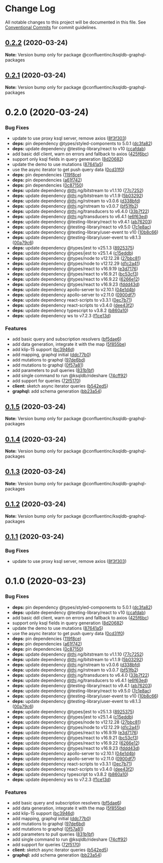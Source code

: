 # Change Log

All notable changes to this project will be documented in this file.
See [Conventional Commits](https://conventionalcommits.org) for commit guidelines.

## [0.2.2](https://github.com/confluentinc/ksqldb-graphql/compare/v0.2.1...v0.2.2) (2020-03-24)

**Note:** Version bump only for package @confluentinc/ksqldb-graphql-packages





## [0.2.1](https://github.com/confluentinc/ksqldb-graphql/compare/v0.2.0...v0.2.1) (2020-03-24)

**Note:** Version bump only for package @confluentinc/ksqldb-graphql-packages





# 0.2.0 (2020-03-24)


### Bug Fixes

* update to use proxy ksql server, remove axios ([8f3f303](https://github.com/confluentinc/ksqldb-graphql/commit/8f3f303794cdc32f75acf3e61fc7cf696f7740c8))
* **deps:** pin dependency @types/styled-components to 5.0.1 ([dc3fa82](https://github.com/confluentinc/ksqldb-graphql/commit/dc3fa824409a07b28a534d661e296dd90ce3d804))
* **deps:** update dependency @testing-library/react to v10 ([ccafdab](https://github.com/confluentinc/ksqldb-graphql/commit/ccafdabcad9704b780f10bca15e7ab5d0d13550c))
* add basic ddl client, warn on errors and fallback to axios ([425f6bc](https://github.com/confluentinc/ksqldb-graphql/commit/425f6bc596d6db26e00f82e81f39dfcca7900463))
* support only ksql fields in query generation ([8d20682](https://github.com/confluentinc/ksqldb-graphql/commit/8d20682cbc986d05ac36b7e8515ccdb896e1a575))
* update the demo to use mutations ([87641a5](https://github.com/confluentinc/ksqldb-graphql/commit/87641a5b56de6bf771c42d53be84630248897dd7))
* use the async iterator to get push query data ([0cd31f0](https://github.com/confluentinc/ksqldb-graphql/commit/0cd31f02df3812cbb7d9fd787840a5ec86602929))
* **deps:** pin dependencies ([119f8ce](https://github.com/confluentinc/ksqldb-graphql/commit/119f8ce2f0daeb7ebae587f362e49813d4a6c366))
* **deps:** pin dependencies ([a61f742](https://github.com/confluentinc/ksqldb-graphql/commit/a61f742a3048a0db4e76b2420ad4934529e22686))
* **deps:** pin dependencies ([0c87150](https://github.com/confluentinc/ksqldb-graphql/commit/0c87150fc97d6b2d49b8724213dca7a908e4f73b))
* **deps:** update dependency [@thi](https://github.com/thi).ng/bitstream to v1.1.10 ([77c7252](https://github.com/confluentinc/ksqldb-graphql/commit/77c725238b1a903bf07b0233f78a5755d7d4aefc))
* **deps:** update dependency [@thi](https://github.com/thi).ng/bitstream to v1.1.9 ([5b03292](https://github.com/confluentinc/ksqldb-graphql/commit/5b03292e7ef4a031944514d54edf6087b53c6846))
* **deps:** update dependency [@thi](https://github.com/thi).ng/rstream to v3.0.6 ([d338bfd](https://github.com/confluentinc/ksqldb-graphql/commit/d338bfdb4aed3bd273dc8ddc72381d4ad87dac21))
* **deps:** update dependency [@thi](https://github.com/thi).ng/rstream to v3.0.7 ([bf51fb2](https://github.com/confluentinc/ksqldb-graphql/commit/bf51fb216991934ba8a239fd86b95c2afe877737))
* **deps:** update dependency [@thi](https://github.com/thi).ng/transducers to v6.4.0 ([33b7f22](https://github.com/confluentinc/ksqldb-graphql/commit/33b7f22fac50396056ad089db5f05b2411ed2e16))
* **deps:** update dependency [@thi](https://github.com/thi).ng/transducers to v6.4.1 ([e6f63ed](https://github.com/confluentinc/ksqldb-graphql/commit/e6f63edba999ca4d204d1cbb1f9d47d02ca86f7b))
* **deps:** update dependency @testing-library/react to v9.4.1 ([ab76203](https://github.com/confluentinc/ksqldb-graphql/commit/ab762038c5c658791fca496ff1b8b10b3ef888d6))
* **deps:** update dependency @testing-library/react to v9.5.0 ([7c1e8ac](https://github.com/confluentinc/ksqldb-graphql/commit/7c1e8ac84f1a9fe87397164626cdc3c129260a61))
* **deps:** update dependency @testing-library/user-event to v10 ([10b8c66](https://github.com/confluentinc/ksqldb-graphql/commit/10b8c660d901e02fc422f0773f1f5b01a9d34783))
* **deps:** update dependency @testing-library/user-event to v8.1.3 ([00a79c6](https://github.com/confluentinc/ksqldb-graphql/commit/00a79c6dbfead029504fb7f1ca2fd0e34f30c1e1))
* **deps:** update dependency @types/jest to v25.1.3 ([8925375](https://github.com/confluentinc/ksqldb-graphql/commit/89253752a285f11220c9440eb21b17ae80b2f1b0))
* **deps:** update dependency @types/jest to v25.1.4 ([c15eddb](https://github.com/confluentinc/ksqldb-graphql/commit/c15eddb43508247e000aaa25ee8e332a864a6cc1))
* **deps:** update dependency @types/node to v12.12.28 ([27bbc81](https://github.com/confluentinc/ksqldb-graphql/commit/27bbc8173c03da64146627680e27ac2eabbdce4e))
* **deps:** update dependency @types/node to v12.12.29 ([d1c2a41](https://github.com/confluentinc/ksqldb-graphql/commit/d1c2a41e8237ac680786dd5db94f7e932755c4c7))
* **deps:** update dependency @types/react to v16.9.19 ([e3d7176](https://github.com/confluentinc/ksqldb-graphql/commit/e3d71760adbad842016ca841ac3e5bf7903cdb9f))
* **deps:** update dependency @types/react to v16.9.21 ([bc53cf3](https://github.com/confluentinc/ksqldb-graphql/commit/bc53cf3c9734f9dc2dd7cb77c08db0411e00afb3))
* **deps:** update dependency @types/react to v16.9.22 ([6266e12](https://github.com/confluentinc/ksqldb-graphql/commit/6266e128858165864fa94ea051471445c5b8fe84))
* **deps:** update dependency @types/react to v16.9.23 ([fddd43d](https://github.com/confluentinc/ksqldb-graphql/commit/fddd43db13d40aff4bb5916617784821265df6c6))
* **deps:** update dependency apollo-server to v2.10.1 ([04e1d4b](https://github.com/confluentinc/ksqldb-graphql/commit/04e1d4b26718989076b3e82b375c1dcba1cb062c))
* **deps:** update dependency apollo-server to v2.11.0 ([0900df7](https://github.com/confluentinc/ksqldb-graphql/commit/0900df7718d57bf7a474ab4c2dc634ab7c71fd3d))
* **deps:** update dependency react-scripts to v3.3.1 ([0ec7b71](https://github.com/confluentinc/ksqldb-graphql/commit/0ec7b7159b8f5c51e9e4aa00cb144c378dce6ace))
* **deps:** update dependency react-scripts to v3.4.0 ([dee43f2](https://github.com/confluentinc/ksqldb-graphql/commit/dee43f22b683261b1016550f230a141bb96191b1))
* **deps:** update dependency typescript to v3.8.2 ([b860a10](https://github.com/confluentinc/ksqldb-graphql/commit/b860a10a27ea1e62e35ec3dfd9daa053b07ca911))
* **deps:** update dependency ws to v7.2.3 ([f1ce13d](https://github.com/confluentinc/ksqldb-graphql/commit/f1ce13d2517b7735b8e41ed51a1c05cb9b11a383))


### Features

* add basic query and subscription resolvers ([bf5dae6](https://github.com/confluentinc/ksqldb-graphql/commit/bf5dae6fb111a442a89abbad6a3c584b183fefac))
* add data generation, integrate it with the map ([5f855be](https://github.com/confluentinc/ksqldb-graphql/commit/5f855be2e415c5e919c1ad0dccd072f41b0db5a7))
* add klip-15 support ([bc3946d](https://github.com/confluentinc/ksqldb-graphql/commit/bc3946dc38c56249f1d6627972d5fb8c34f1339f))
* add mapping, graphql initial ([ddc77b0](https://github.com/confluentinc/ksqldb-graphql/commit/ddc77b0f1f44081f1585227c211ce36728579835))
* add mutations to graphql ([97de6bd](https://github.com/confluentinc/ksqldb-graphql/commit/97de6bd6f97ea8cdcbae3d583f4efeb0006e1d3e))
* add mutations to graphql ([0f57a81](https://github.com/confluentinc/ksqldb-graphql/commit/0f57a81c158be477eaaa9b2f1d485809612dde34))
* add parameters to pull queries ([831b1bf](https://github.com/confluentinc/ksqldb-graphql/commit/831b1bff5b75057164254ae361b6b22edb2c5c13))
* add single command to run @ksqldb/rideshare ([74cff92](https://github.com/confluentinc/ksqldb-graphql/commit/74cff92148efddf94b91f7d097068e498325a2cd))
* add support for queries ([72f5170](https://github.com/confluentinc/ksqldb-graphql/commit/72f5170a95b1fa05992ec423a01af7516822e0f0))
* **client:** sketch async iterator queries ([b542ed5](https://github.com/confluentinc/ksqldb-graphql/commit/b542ed5a02bd2debc2843674be2af358dab73e70))
* **graphql:** add schema generation ([bb23a54](https://github.com/confluentinc/ksqldb-graphql/commit/bb23a541b664cb82e650dd5fac89dd29563e3f6f))





## [0.1.5](https://github.com/confluentinc/ksqldb-graphql/compare/v0.1.4...v0.1.5) (2020-03-24)

**Note:** Version bump only for package @confluentinc/ksqldb-graphql-packages





## [0.1.4](https://github.com/confluentinc/ksqldb-graphql/compare/v0.1.3...v0.1.4) (2020-03-24)

**Note:** Version bump only for package @confluentinc/ksqldb-graphql-packages





## [0.1.3](https://github.com/confluentinc/ksqldb-graphql/compare/v0.1.2...v0.1.3) (2020-03-24)

**Note:** Version bump only for package @confluentinc/ksqldb-graphql-packages





## [0.1.2](https://github.com/confluentinc/ksqldb-graphql/compare/v0.1.1...v0.1.2) (2020-03-24)

**Note:** Version bump only for package @confluentinc/ksqldb-graphql-packages





## [0.1.1](https://github.com/confluentinc/ksqldb-graphql/compare/v0.1.0...v0.1.1) (2020-03-24)


### Bug Fixes

* update to use proxy ksql server, remove axios ([8f3f303](https://github.com/confluentinc/ksqldb-graphql/commit/8f3f303794cdc32f75acf3e61fc7cf696f7740c8))





# 0.1.0 (2020-03-23)


### Bug Fixes

* **deps:** pin dependency @types/styled-components to 5.0.1 ([dc3fa82](https://github.com/confluentinc/ksqldb-graphql/commit/dc3fa824409a07b28a534d661e296dd90ce3d804))
* **deps:** update dependency @testing-library/react to v10 ([ccafdab](https://github.com/confluentinc/ksqldb-graphql/commit/ccafdabcad9704b780f10bca15e7ab5d0d13550c))
* add basic ddl client, warn on errors and fallback to axios ([425f6bc](https://github.com/confluentinc/ksqldb-graphql/commit/425f6bc596d6db26e00f82e81f39dfcca7900463))
* support only ksql fields in query generation ([8d20682](https://github.com/confluentinc/ksqldb-graphql/commit/8d20682cbc986d05ac36b7e8515ccdb896e1a575))
* update the demo to use mutations ([87641a5](https://github.com/confluentinc/ksqldb-graphql/commit/87641a5b56de6bf771c42d53be84630248897dd7))
* use the async iterator to get push query data ([0cd31f0](https://github.com/confluentinc/ksqldb-graphql/commit/0cd31f02df3812cbb7d9fd787840a5ec86602929))
* **deps:** pin dependencies ([119f8ce](https://github.com/confluentinc/ksqldb-graphql/commit/119f8ce2f0daeb7ebae587f362e49813d4a6c366))
* **deps:** pin dependencies ([a61f742](https://github.com/confluentinc/ksqldb-graphql/commit/a61f742a3048a0db4e76b2420ad4934529e22686))
* **deps:** pin dependencies ([0c87150](https://github.com/confluentinc/ksqldb-graphql/commit/0c87150fc97d6b2d49b8724213dca7a908e4f73b))
* **deps:** update dependency [@thi](https://github.com/thi).ng/bitstream to v1.1.10 ([77c7252](https://github.com/confluentinc/ksqldb-graphql/commit/77c725238b1a903bf07b0233f78a5755d7d4aefc))
* **deps:** update dependency [@thi](https://github.com/thi).ng/bitstream to v1.1.9 ([5b03292](https://github.com/confluentinc/ksqldb-graphql/commit/5b03292e7ef4a031944514d54edf6087b53c6846))
* **deps:** update dependency [@thi](https://github.com/thi).ng/rstream to v3.0.6 ([d338bfd](https://github.com/confluentinc/ksqldb-graphql/commit/d338bfdb4aed3bd273dc8ddc72381d4ad87dac21))
* **deps:** update dependency [@thi](https://github.com/thi).ng/rstream to v3.0.7 ([bf51fb2](https://github.com/confluentinc/ksqldb-graphql/commit/bf51fb216991934ba8a239fd86b95c2afe877737))
* **deps:** update dependency [@thi](https://github.com/thi).ng/transducers to v6.4.0 ([33b7f22](https://github.com/confluentinc/ksqldb-graphql/commit/33b7f22fac50396056ad089db5f05b2411ed2e16))
* **deps:** update dependency [@thi](https://github.com/thi).ng/transducers to v6.4.1 ([e6f63ed](https://github.com/confluentinc/ksqldb-graphql/commit/e6f63edba999ca4d204d1cbb1f9d47d02ca86f7b))
* **deps:** update dependency @testing-library/react to v9.4.1 ([ab76203](https://github.com/confluentinc/ksqldb-graphql/commit/ab762038c5c658791fca496ff1b8b10b3ef888d6))
* **deps:** update dependency @testing-library/react to v9.5.0 ([7c1e8ac](https://github.com/confluentinc/ksqldb-graphql/commit/7c1e8ac84f1a9fe87397164626cdc3c129260a61))
* **deps:** update dependency @testing-library/user-event to v10 ([10b8c66](https://github.com/confluentinc/ksqldb-graphql/commit/10b8c660d901e02fc422f0773f1f5b01a9d34783))
* **deps:** update dependency @testing-library/user-event to v8.1.3 ([00a79c6](https://github.com/confluentinc/ksqldb-graphql/commit/00a79c6dbfead029504fb7f1ca2fd0e34f30c1e1))
* **deps:** update dependency @types/jest to v25.1.3 ([8925375](https://github.com/confluentinc/ksqldb-graphql/commit/89253752a285f11220c9440eb21b17ae80b2f1b0))
* **deps:** update dependency @types/jest to v25.1.4 ([c15eddb](https://github.com/confluentinc/ksqldb-graphql/commit/c15eddb43508247e000aaa25ee8e332a864a6cc1))
* **deps:** update dependency @types/node to v12.12.28 ([27bbc81](https://github.com/confluentinc/ksqldb-graphql/commit/27bbc8173c03da64146627680e27ac2eabbdce4e))
* **deps:** update dependency @types/node to v12.12.29 ([d1c2a41](https://github.com/confluentinc/ksqldb-graphql/commit/d1c2a41e8237ac680786dd5db94f7e932755c4c7))
* **deps:** update dependency @types/react to v16.9.19 ([e3d7176](https://github.com/confluentinc/ksqldb-graphql/commit/e3d71760adbad842016ca841ac3e5bf7903cdb9f))
* **deps:** update dependency @types/react to v16.9.21 ([bc53cf3](https://github.com/confluentinc/ksqldb-graphql/commit/bc53cf3c9734f9dc2dd7cb77c08db0411e00afb3))
* **deps:** update dependency @types/react to v16.9.22 ([6266e12](https://github.com/confluentinc/ksqldb-graphql/commit/6266e128858165864fa94ea051471445c5b8fe84))
* **deps:** update dependency @types/react to v16.9.23 ([fddd43d](https://github.com/confluentinc/ksqldb-graphql/commit/fddd43db13d40aff4bb5916617784821265df6c6))
* **deps:** update dependency apollo-server to v2.10.1 ([04e1d4b](https://github.com/confluentinc/ksqldb-graphql/commit/04e1d4b26718989076b3e82b375c1dcba1cb062c))
* **deps:** update dependency apollo-server to v2.11.0 ([0900df7](https://github.com/confluentinc/ksqldb-graphql/commit/0900df7718d57bf7a474ab4c2dc634ab7c71fd3d))
* **deps:** update dependency react-scripts to v3.3.1 ([0ec7b71](https://github.com/confluentinc/ksqldb-graphql/commit/0ec7b7159b8f5c51e9e4aa00cb144c378dce6ace))
* **deps:** update dependency react-scripts to v3.4.0 ([dee43f2](https://github.com/confluentinc/ksqldb-graphql/commit/dee43f22b683261b1016550f230a141bb96191b1))
* **deps:** update dependency typescript to v3.8.2 ([b860a10](https://github.com/confluentinc/ksqldb-graphql/commit/b860a10a27ea1e62e35ec3dfd9daa053b07ca911))
* **deps:** update dependency ws to v7.2.3 ([f1ce13d](https://github.com/confluentinc/ksqldb-graphql/commit/f1ce13d2517b7735b8e41ed51a1c05cb9b11a383))


### Features

* add basic query and subscription resolvers ([bf5dae6](https://github.com/confluentinc/ksqldb-graphql/commit/bf5dae6fb111a442a89abbad6a3c584b183fefac))
* add data generation, integrate it with the map ([5f855be](https://github.com/confluentinc/ksqldb-graphql/commit/5f855be2e415c5e919c1ad0dccd072f41b0db5a7))
* add klip-15 support ([bc3946d](https://github.com/confluentinc/ksqldb-graphql/commit/bc3946dc38c56249f1d6627972d5fb8c34f1339f))
* add mapping, graphql initial ([ddc77b0](https://github.com/confluentinc/ksqldb-graphql/commit/ddc77b0f1f44081f1585227c211ce36728579835))
* add mutations to graphql ([97de6bd](https://github.com/confluentinc/ksqldb-graphql/commit/97de6bd6f97ea8cdcbae3d583f4efeb0006e1d3e))
* add mutations to graphql ([0f57a81](https://github.com/confluentinc/ksqldb-graphql/commit/0f57a81c158be477eaaa9b2f1d485809612dde34))
* add parameters to pull queries ([831b1bf](https://github.com/confluentinc/ksqldb-graphql/commit/831b1bff5b75057164254ae361b6b22edb2c5c13))
* add single command to run @ksqldb/rideshare ([74cff92](https://github.com/confluentinc/ksqldb-graphql/commit/74cff92148efddf94b91f7d097068e498325a2cd))
* add support for queries ([72f5170](https://github.com/confluentinc/ksqldb-graphql/commit/72f5170a95b1fa05992ec423a01af7516822e0f0))
* **client:** sketch async iterator queries ([b542ed5](https://github.com/confluentinc/ksqldb-graphql/commit/b542ed5a02bd2debc2843674be2af358dab73e70))
* **graphql:** add schema generation ([bb23a54](https://github.com/confluentinc/ksqldb-graphql/commit/bb23a541b664cb82e650dd5fac89dd29563e3f6f))
